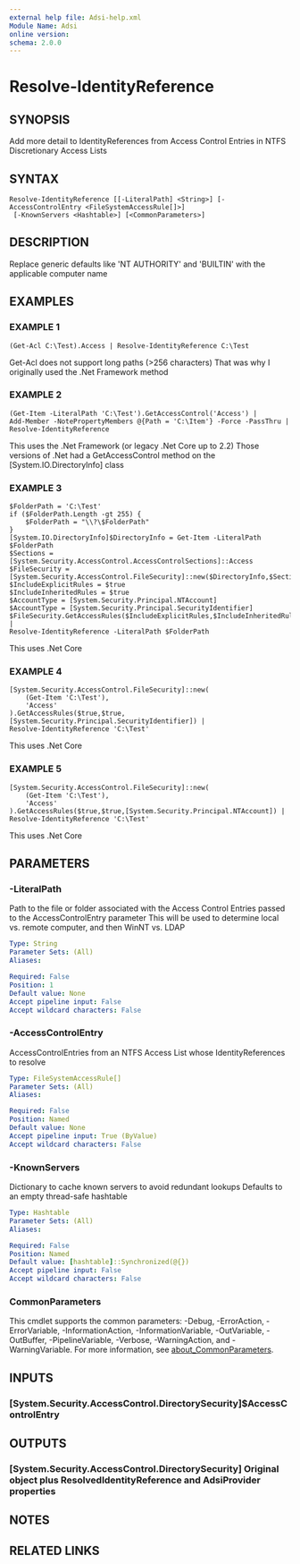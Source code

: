 ```yaml
---
external help file: Adsi-help.xml
Module Name: Adsi
online version:
schema: 2.0.0
---
```


# Resolve-IdentityReference

## SYNOPSIS
Add more detail to IdentityReferences from Access Control Entries in NTFS Discretionary Access Lists

## SYNTAX

```
Resolve-IdentityReference [[-LiteralPath] <String>] [-AccessControlEntry <FileSystemAccessRule[]>]
 [-KnownServers <Hashtable>] [<CommonParameters>]
```

## DESCRIPTION
Replace generic defaults like 'NT AUTHORITY' and 'BUILTIN' with the applicable computer name

## EXAMPLES

### EXAMPLE 1
```
(Get-Acl C:\Test).Access | Resolve-IdentityReference C:\Test
```

Get-Acl does not support long paths (\>256 characters)
That was why I originally used the .Net Framework method

### EXAMPLE 2
```
(Get-Item -LiteralPath 'C:\Test').GetAccessControl('Access') |
Add-Member -NotePropertyMembers @{Path = 'C:\Item'} -Force -PassThru |
Resolve-IdentityReference
```

This uses the .Net Framework (or legacy .Net Core up to 2.2)
Those versions of .Net had a GetAccessControl method on the \[System.IO.DirectoryInfo\] class

### EXAMPLE 3
```
$FolderPath = 'C:\Test'
if ($FolderPath.Length -gt 255) {
    $FolderPath = "\\?\$FolderPath"
}
[System.IO.DirectoryInfo]$DirectoryInfo = Get-Item -LiteralPath $FolderPath
$Sections = [System.Security.AccessControl.AccessControlSections]::Access
$FileSecurity = [System.Security.AccessControl.FileSecurity]::new($DirectoryInfo,$Sections)
$IncludeExplicitRules = $true
$IncludeInheritedRules = $true
$AccountType = [System.Security.Principal.NTAccount]
$AccountType = [System.Security.Principal.SecurityIdentifier]
$FileSecurity.GetAccessRules($IncludeExplicitRules,$IncludeInheritedRules,$AccountType) |
Resolve-IdentityReference -LiteralPath $FolderPath
```

This uses .Net Core

### EXAMPLE 4
```
[System.Security.AccessControl.FileSecurity]::new(
    (Get-Item 'C:\Test'),
    'Access'
).GetAccessRules($true,$true,[System.Security.Principal.SecurityIdentifier]) |
Resolve-IdentityReference 'C:\Test'
```

This uses .Net Core

### EXAMPLE 5
```
[System.Security.AccessControl.FileSecurity]::new(
    (Get-Item 'C:\Test'),
    'Access'
).GetAccessRules($true,$true,[System.Security.Principal.NTAccount]) |
Resolve-IdentityReference 'C:\Test'
```

This uses .Net Core

## PARAMETERS

### -LiteralPath
Path to the file or folder associated with the Access Control Entries passed to the AccessControlEntry parameter
This will be used to determine local vs.
remote computer, and then WinNT vs.
LDAP

```yaml
Type: String
Parameter Sets: (All)
Aliases:

Required: False
Position: 1
Default value: None
Accept pipeline input: False
Accept wildcard characters: False
```

### -AccessControlEntry
AccessControlEntries from an NTFS Access List whose IdentityReferences to resolve

```yaml
Type: FileSystemAccessRule[]
Parameter Sets: (All)
Aliases:

Required: False
Position: Named
Default value: None
Accept pipeline input: True (ByValue)
Accept wildcard characters: False
```

### -KnownServers
Dictionary to cache known servers to avoid redundant lookups
Defaults to an empty thread-safe hashtable

```yaml
Type: Hashtable
Parameter Sets: (All)
Aliases:

Required: False
Position: Named
Default value: [hashtable]::Synchronized(@{})
Accept pipeline input: False
Accept wildcard characters: False
```

### CommonParameters
This cmdlet supports the common parameters: -Debug, -ErrorAction, -ErrorVariable, -InformationAction, -InformationVariable, -OutVariable, -OutBuffer, -PipelineVariable, -Verbose, -WarningAction, and -WarningVariable. For more information, see [about_CommonParameters](http://go.microsoft.com/fwlink/?LinkID=113216).

## INPUTS

### [System.Security.AccessControl.DirectorySecurity]$AccessControlEntry
## OUTPUTS

### [System.Security.AccessControl.DirectorySecurity] Original object plus ResolvedIdentityReference and AdsiProvider properties
## NOTES

## RELATED LINKS
